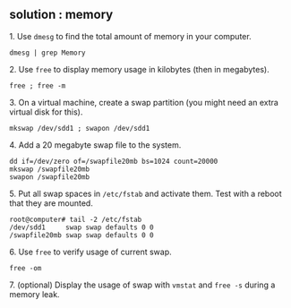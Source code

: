 ## solution : memory

1\. Use `dmesg` to find the total amount of memory in your computer.

    dmesg | grep Memory

2\. Use `free` to display memory usage in kilobytes (then in megabytes).

    free ; free -m

3\. On a virtual machine, create a swap partition (you might need an
extra virtual disk for this).

    mkswap /dev/sdd1 ; swapon /dev/sdd1

4\. Add a 20 megabyte swap file to the system.

    dd if=/dev/zero of=/swapfile20mb bs=1024 count=20000
    mkswap /swapfile20mb
    swapon /swapfile20mb

5\. Put all swap spaces in `/etc/fstab` and activate them. Test with a
reboot that they are mounted.

    root@computer# tail -2 /etc/fstab
    /dev/sdd1     swap swap defaults 0 0
    /swapfile20mb swap swap defaults 0 0

6\. Use `free` to verify usage of current swap.

    free -om

7\. (optional) Display the usage of swap with `vmstat` and `free -s`
during a memory leak.

